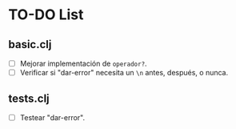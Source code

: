 # TO-DO List

## basic.clj
- [ ] Mejorar implementación de `operador?`.
- [ ] Verificar si "dar-error" necesita un `\n` antes, después, o nunca.

## tests.clj
- [ ] Testear "dar-error". 